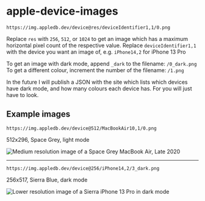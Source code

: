 # apple-device-images

`https://img.appledb.dev/device@res/deviceIdentifier1,1/0.png`

Replace `res` with `256`, `512`, or `1024` to get an image which has a maximum horizontal pixel count of the respective value.
Replace `deviceIdentifier1,1` with the device you want an image of, e.g. `iPhone14,2` for iPhone 13 Pro  

To get an image with dark mode, append `_dark` to the filename: `/0_dark.png`  
To get a different colour, increment the number of the filename: `/1.png`

In the future I will publish a JSON with the site which lists which devices have dark mode, and how many colours each device has. For you will just have to look.

## Example images

`https://img.appledb.dev/device@512/MacBookAir10,1/0.png`

512x296, Space Grey, light mode

![Medium resolution image of a Space Grey MacBook Air, Late 2020](https://img.appledb.dev/device@512/MacBookAir10,1/0.png)

---

`https://img.appledb.dev/device@256/iPhone14,2/3_dark.png`

256x517, Sierra Blue, dark mode

![Lower resolution image of a Sierra iPhone 13 Pro in dark mode](https://img.appledb.dev/device@256/iPhone14,2/3_dark.png)
